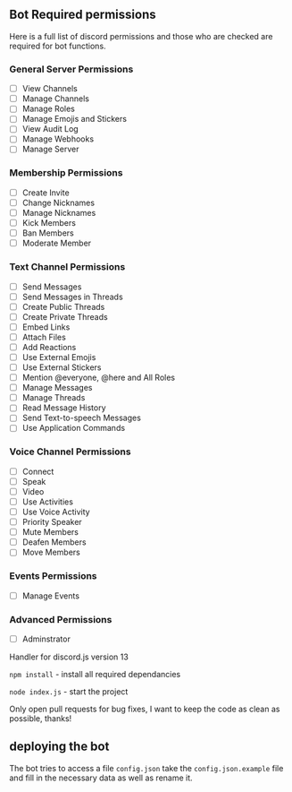 ## Bot Required permissions
Here is a full list of discord permissions and those who are checked are required for bot functions.

### General Server Permissions
- [ ] View Channels
- [ ] Manage Channels
- [ ] Manage Roles
- [ ] Manage Emojis and Stickers
- [ ] View Audit Log
- [ ] Manage Webhooks
- [ ] Manage Server
### Membership Permissions
- [ ] Create Invite
- [ ] Change Nicknames
- [ ] Manage Nicknames
- [ ] Kick Members
- [ ] Ban Members
- [ ] Moderate Member
### Text Channel Permissions
- [ ] Send Messages
- [ ] Send Messages in Threads
- [ ] Create Public Threads
- [ ] Create Private Threads
- [ ] Embed Links
- [ ] Attach Files
- [ ] Add Reactions
- [ ] Use External Emojis
- [ ] Use External Stickers
- [ ] Mention @everyone, @here and All Roles
- [ ] Manage Messages
- [ ] Manage Threads
- [ ] Read Message History
- [ ] Send Text-to-speech Messages
- [ ] Use Application Commands
### Voice Channel Permissions
- [ ] Connect
- [ ] Speak
- [ ] Video
- [ ] Use Activities
- [ ] Use Voice Activity
- [ ] Priority Speaker
- [ ] Mute Members
- [ ] Deafen Members
- [ ] Move Members
### Events Permissions
- [ ] Manage Events
### Advanced Permissions
- [ ] Adminstrator




Handler for discord.js version 13

`npm install` - install all required dependancies

`node index.js` - start the project

Only open pull requests for bug fixes, I want to keep the code as clean as possible, thanks!


## deploying the bot

The bot tries to access a file `config.json` take the `config.json.example` file and fill in the
necessary data as well as rename it.
